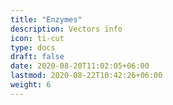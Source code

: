 ```yaml
---
title: "Enzymes"
description: Vectors info
icon: ti-cut
type: docs
draft: false
date: 2020-08-20T11:02:05+06:00
lastmod: 2020-08-22T10:42:26+06:00
weight: 6
---
```


